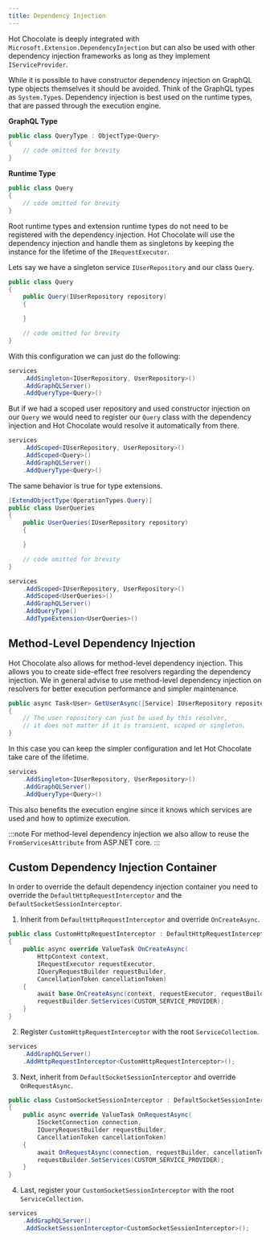 ```yaml
---
title: Dependency Injection
---
```


Hot Chocolate is deeply integrated with `Microsoft.Extension.DependencyInjection` but can also be used with other dependency injection frameworks as long as they implement `IServiceProvider`.

While it is possible to have constructor dependency injection on GraphQL type objects themselves it should be avoided. Think of the GraphQL types as `System.Type`s. Dependency injection is best used on the runtime types, that are passed through the execution engine.

**GraphQL Type**

```csharp
public class QueryType : ObjectType<Query>
{
    // code omitted for brevity
}
```

**Runtime Type**

```csharp
public class Query
{
    // code omitted for brevity
}
```

Root runtime types and extension runtime types do not need to be registered with the dependency injection. Hot Chocolate will use the dependency injection and handle them as singletons by keeping the instance for the lifetime of the `IRequestExecutor`.

Lets say we have a singleton service `IUserRepository` and our class `Query`.

```csharp
public class Query
{
    public Query(IUserRepository repository)
    {

    }

    // code omitted for brevity
}
```

With this configuration we can just do the following:

```csharp
services
    .AddSingleton<IUserRepository, UserRepository>()
    .AddGraphQLServer()
    .AddQueryType<Query>()
```

But if we had a scoped user repository and used constructor injection on our `Query` we would need to register our `Query` class with the dependency injection and Hot Chocolate would resolve it automatically from there.

```csharp
services
    .AddScoped<IUserRepository, UserRepository>()
    .AddScoped<Query>()
    .AddGraphQLServer()
    .AddQueryType<Query>()
```

The same behavior is true for type extensions.

```csharp
[ExtendObjectType(OperationTypes.Query)]
public class UserQueries
{
    public UserQueries(IUserRepository repository)
    {

    }

    // code omitted for brevity
}
```

```csharp
services
    .AddScoped<IUserRepository, UserRepository>()
    .AddScoped<UserQueries>()
    .AddGraphQLServer()
    .AddQueryType()
    .AddTypeExtension<UserQueries>()
```

## Method-Level Dependency Injection

Hot Chocolate also allows for method-level dependency injection. This allows you to create side-effect free resolvers regarding the dependency injection. We in general advise to use method-level dependency injection on resolvers for better execution performance and simpler maintenance.

```csharp
public async Task<User> GetUserAsync([Service] IUserRepository repository)
{
    // The user repository can just be used by this resolver,
    // it does not matter if it is transient, scoped or singleton.
}
```

In this case you can keep the simpler configuration and let Hot Chocolate take care of the lifetime.

```csharp
services
    .AddSingleton<IUserRepository, UserRepository>()
    .AddGraphQLServer()
    .AddQueryType<Query>()
```

This also benefits the execution engine since it knows which services are used and how to optimize execution.

:::note
For method-level dependency injection we also allow to reuse the `FromServicesAttribute` from ASP.NET core.
:::

## Custom Dependency Injection Container

In order to override the default dependency injection container you need to override the `DefaultHttpRequestInterceptor` and the `DefaultSocketSessionInterceptor`.

1. Inherit from `DefaultHttpRequestInterceptor` and override `OnCreateAsync`.

```csharp
public class CustomHttpRequestInterceptor : DefaultHttpRequestInterceptor
{
    public async override ValueTask OnCreateAsync(
        HttpContext context,
        IRequestExecutor requestExecutor,
        IQueryRequestBuilder requestBuilder,
        CancellationToken cancellationToken)
    {
        await base.OnCreateAsync(context, requestExecutor, requestBuilder, cancellationToken);
        requestBuilder.SetServices(CUSTOM_SERVICE_PROVIDER);
    }
}
```

2. Register `CustomHttpRequestInterceptor` with the root `ServiceCollection`.

```csharp
services
    .AddGraphQLServer()
    .AddHttpRequestInterceptor<CustomHttpRequestInterceptor>();
```

3. Next, inherit from `DefaultSocketSessionInterceptor` and override `OnRequestAsync`.

```csharp
public class CustomSocketSessionInterceptor : DefaultSocketSessionInterceptor
{
    public async override ValueTask OnRequestAsync(
        ISocketConnection connection,
        IQueryRequestBuilder requestBuilder,
        CancellationToken cancellationToken)
    {
        await OnRequestAsync(connection, requestBuilder, cancellationToken);
        requestBuilder.SetServices(CUSTOM_SERVICE_PROVIDER);
    }
}
```

4. Last, register your `CustomSocketSessionInterceptor` with the root `ServiceCollection`.

```csharp
services
    .AddGraphQLServer()
    .AddSocketSessionInterceptor<CustomSocketSessionInterceptor>();
```
